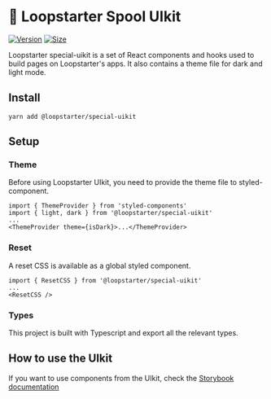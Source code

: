 # 🥞 Loopstarter Spool UIkit

[![Version](https://img.shields.io/npm/v/@loopstarter/special-uikit)](https://www.npmjs.com/package/@loopstarter/uikit) [![Size](https://img.shields.io/bundlephobia/min/@loopstarter/special-uikit)](https://www.npmjs.com/package/@loopstarter/special-uikit)

Loopstarter special-uikit is a set of React components and hooks used to build pages on Loopstarter's apps. It also contains a theme file for dark and light mode.

## Install

`yarn add @loopstarter/special-uikit`

## Setup

### Theme

Before using Loopstarter UIkit, you need to provide the theme file to styled-component.

```
import { ThemeProvider } from 'styled-components'
import { light, dark } from '@loopstarter/special-uikit'
...
<ThemeProvider theme={isDark}>...</ThemeProvider>
```

### Reset

A reset CSS is available as a global styled component.

```
import { ResetCSS } from '@loopstarter/special-uikit'
...
<ResetCSS />
```

### Types

This project is built with Typescript and export all the relevant types.

## How to use the UIkit

If you want to use components from the UIkit, check the [Storybook documentation](https://loopstarter.github.io/loopstarter-uikit/)
